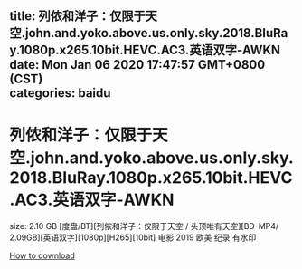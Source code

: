 
title: 列侬和洋子：仅限于天空.john.and.yoko.above.us.only.sky.2018.BluRay.1080p.x265.10bit.HEVC.AC3.英语双字-AWKN
date: Mon Jan 06 2020 17:47:57 GMT+0800 (CST)    
categories: baidu
---

# 列侬和洋子：仅限于天空.john.and.yoko.above.us.only.sky.2018.BluRay.1080p.x265.10bit.HEVC.AC3.英语双字-AWKN
size: 2.10 GB
 [度盘/BT][列侬和洋子：仅限于天空 / 头顶唯有天空][BD-MP4/ 2.09GB][英语双字][1080p][H265][10bit] 电影 2019 欧美 纪录 有水印
 

[How to download](https://bpcam.bemobtrk.com/go/2ceec3aa-1ca2-46d6-b9ff-aaa5c184517c?jno=1645)